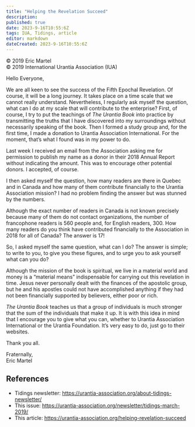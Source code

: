 ```yaml
---
title: "Helping the Revelation Succeed"
description: 
published: true
date: 2023-9-16T10:55:6Z
tags: IUA, Tidings, article
editor: markdown
dateCreated: 2023-9-16T10:55:6Z
---
```


<p class="v-card v-sheet theme--light gray lighten-3 px-2">© 2019 Eric Martel<br>© 2019 International Urantia Association (IUA)</p>

Hello Everyone,

We are all keen to see the success of the Fifth Epochal Revelation. Of course, it will be a long journey. It takes place on a time scale that we cannot really understand. Nevertheless, I regularly ask myself the question, what can I do at my scale that will contribute to the enterprise? First, of course, I try to put the teachings of _The Urantia Book_ into practice by transmitting the truths that I have discovered into my surroundings without necessarily speaking of the book. Then I formed a study group and, for the first time, I made a donation to Urantia Association International. For the moment, that’s what I found was in my power to do.

Last week I received an email from the Association asking me for permission to publish my name as a donor in their 2018 Annual Report without indicating the amount. This was to encourage other potential donors. I accepted, of course.

I then asked myself the question, how many readers are there in Quebec and in Canada and how many of them contribute financially to the Urantia Association mission? I had no problem finding the answer but was stunned by the numbers.

Although the exact number of readers in Canada is not known precisely because many of them do not contact organizations, the number of francophone readers is 560 people and, for English readers, 300. How many readers do you think have contributed financially to the Association in 2018 for all of Canada? The answer is 17!

So, I asked myself the same question, what can I do? The answer is simple; to write to you, to give you these figures, and to urge you to ask yourself what can you do?

Although the mission of the book is spiritual, we live in a material world and money is a “material means” indispensable for carrying out this revelation in time. Jesus never personally dealt with the finances of the apostolic group, but he and his apostles could not have accomplished anything if they had not been financially supported by believers, either poor or rich.

_The Urantia Book_ teaches us that a group of individuals is much stronger that the sum of the individuals that make it up. It is with this idea in mind that I encourage you to give what you can, whether to Urantia Association International or the Urantia Foundation. It’s very easy to do, just go to their websites.

Thank you all.

Fraternally,  
Eric Martel

## References

- Tidings newsletter: https://urantia-association.org/about-tidings-newsletter/
- This issue: https://urantia-association.org/newsletter/tidings-march-2019/
- This article: https://urantia-association.org/helping-revelation-succeed